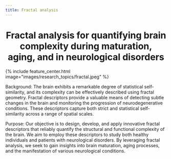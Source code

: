 ```yaml
---
title: Fractal analysis 
---
```


# <center><i class="Fractal analysis"></i>Fractal analysis for quantifying brain complexity during maturation, aging, and in neurological disorders</center>

{%
  include feature_center.html
  image="images/research_topics/fractal.jpeg"
%}

Background: The brain exhibits a remarkable degree of statistical self-similarity, and its complexity can be effectively described using fractal geometry. Fractal descriptors provide a valuable means of detecting subtle changes in the brain and monitoring the progression of neurodegenerative conditions. These descriptors capture both strict and statistical self-similarity across a range of spatial scales.

Purpose: Our objective is to design, develop, and apply innovative fractal descriptors that reliably quantify the structural and functional complexity of the brain. We aim to employ these descriptors to study both healthy individuals and patients with neurological disorders. By leveraging fractal analysis, we seek to gain insights into brain maturation, aging processes, and the manifestation of various neurological conditions.



